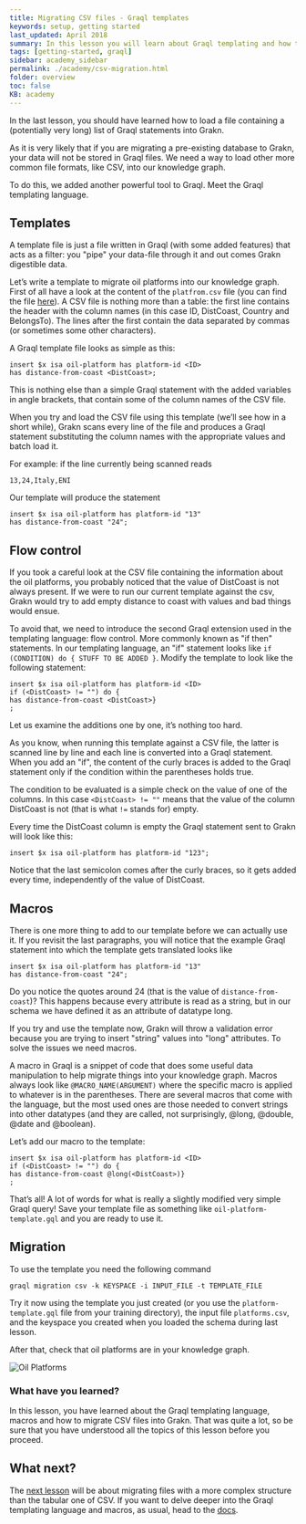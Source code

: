 ```yaml
---
title: Migrating CSV files - Graql templates
keywords: setup, getting started
last_updated: April 2018
summary: In this lesson you will learn about Graql templating and how to migrate data from CSV files into Grakn.
tags: [getting-started, graql]
sidebar: academy_sidebar
permalink: ./academy/csv-migration.html
folder: overview
toc: false
KB: academy
---
```


In the last lesson, you should have learned how to load a file containing a (potentially very long) list of Graql statements into Grakn.

As it is very likely that if you are migrating a pre-existing database to Grakn, your data will not be stored in Graql files. We need a way to load other more common file formats, like CSV, into our knowledge graph.

To do this, we added another powerful tool to Graql. Meet the Graql templating language.

## Templates
A template file is just a file written in Graql (with some added features) that acts as a filter: you "pipe" your data-file through it and out comes Grakn digestible data.

Let’s write a template to migrate oil platforms into our knowledge graph. First of all have a look at the content of the `platfrom.csv` file (you can find the file [here](https://github.com/graknlabs/academy/blob/master/short-training/data/platforms.csv)). A CSV file is nothing more than a table: the first line contains the header with the column names (in this case ID, DistCoast, Country and BelongsTo). The lines after the first contain the data separated by commas (or sometimes some other characters).

A Graql template file looks as simple as this:

```graql-template
insert $x isa oil-platform has platform-id <ID>
has distance-from-coast <DistCoast>;
```

This is nothing else than a simple Graql statement with the added variables in angle brackets, that contain some of the column names of the CSV file.

When you try and load the CSV file using this template (we’ll see how in a short while), Grakn scans every line of the file and produces a Graql statement substituting the column names with the appropriate values and batch load it.

For example: if the line currently being scanned reads

```
13,24,Italy,ENI
```

Our template will produce the statement

```graql-skip-test
insert $x isa oil-platform has platform-id "13"
has distance-from-coast "24";
```


## Flow control
If you took a careful look at the CSV file containing the information about the oil platforms, you probably noticed that the value of DistCoast is not always present. If we were to run our current template against the csv, Grakn would try to add empty distance to coast with values and bad things would ensue.

To avoid that, we need to introduce the second Graql extension used in the templating language: flow control. More commonly known as "if then" statements. In our templating language, an "if" statement looks like `if (CONDITION) do { STUFF TO BE ADDED }`.
Modify the template to look like the following statement:

```graql-template
insert $x isa oil-platform has platform-id <ID>
if (<DistCoast> != "") do {
has distance-from-coast <DistCoast>}
;
```

Let us examine the additions one by one, it’s nothing too hard.

As you know, when running this template against a CSV file, the latter is scanned line by line and each line is converted into a Graql statement. When you add an "if", the content of the curly braces is added to the Graql statement only if the condition within the parentheses holds true.

The condition to be evaluated is a simple check on the value of one of the columns. In this case `<DistCoast> != ""` means that the value of the column DistCoast is not (that is what `!=` stands for) empty.

Every time the DistCoast column is empty the Graql statement sent to Grakn will look like this:

```graql
insert $x isa oil-platform has platform-id "123";
```

Notice that the last semicolon comes after the curly braces, so it gets added every time, independently of the value of DistCoast.

## Macros
There is one more thing to add to our template before we can actually use it.
If you revisit the last paragraphs, you will notice that the example Graql statement into which the template gets translated looks like

```graql-skip-test
insert $x isa oil-platform has platform-id "13"
has distance-from-coast "24";
```

Do you notice the quotes around 24 (that is the value of `distance-from-coast`)? This happens because every attribute is read as a string, but in our schema we have defined it as an attribute of datatype long.

If you try and use the template now, Grakn will throw a validation error because you are trying to insert "string" values into "long" attributes. To solve the issues we need macros.

A macro in Graql is a snippet of code that does some useful data manipulation to help migrate things into your knowledge graph. Macros always look like `@MACRO_NAME(ARGUMENT)` where the specific macro is applied to whatever is in the parentheses. There are several macros that come with the language, but the most used ones are those needed to convert strings into other datatypes (and they are called, not surprisingly, @long, @double, @date and @boolean).

Let’s add our macro to the template:

```graql-template
insert $x isa oil-platform has platform-id <ID>
if (<DistCoast> != "") do {
has distance-from-coast @long(<DistCoast>)}
;
```

That’s all! A lot of words for what is really a slightly modified very simple Graql query! Save your template file as something like `oil-platform-template.gql` and you are ready to use it.


## Migration
To use the template you need the following command

`graql migration csv -k KEYSPACE -i INPUT_FILE -t TEMPLATE_FILE`

Try it now using the template you just created (or you use the `platform-template.gql` file from your training directory), the input file `platforms.csv`, and the keyspace you created when you loaded the schema during last lesson.

After that, check that oil platforms are in your knowledge graph.

  ![Oil Platforms](/images/academy/4-data-loading/oil-platforms.png)


### What have you learned?
In this lesson, you have learned about the Graql templating language, macros and how to migrate CSV files into Grakn. That was quite a lot, so be sure that you have understood all the topics of this lesson before you proceed.

## What next?
The [next lesson](./xml-migration.html) will be about migrating files with a more complex structure than the tabular one of CSV. If you want to delve deeper into the Graql templating language and macros, as usual, head to the [docs](../index.html).

